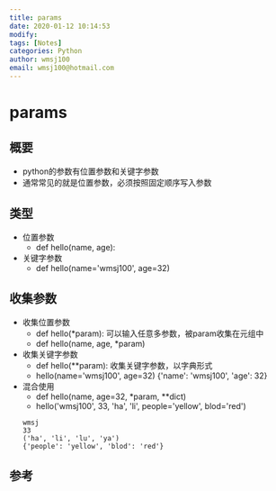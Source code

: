 ```yaml
---
title: params
date: 2020-01-12 10:14:53
modify: 
tags: [Notes]
categories: Python
author: wmsj100
email: wmsj100@hotmail.com
---
```


# params

## 概要

- python的参数有位置参数和关键字参数
- 通常常见的就是位置参数，必须按照固定顺序写入参数

## 类型

- 位置参数
	- def hello(name, age):
- 关键字参数
	- def hello(name='wmsj100', age=32)

## 收集参数

- 收集位置参数
	- def hello(*param): 可以输入任意多参数，被param收集在元组中
	- def hello(name, age, *param)
- 收集关键字参数
	- def hello(**param): 收集关键字参数，以字典形式
	- hello(name='wmsj100', age=32)  {'name': 'wmsj100', 'age': 32}
- 混合使用
	- def hello(name, age=32, *param, **dict)
	- hello('wmsj100', 33, 'ha', 'li', people='yellow', blod='red')
	```
	wmsj
	33
	('ha', 'li', 'lu', 'ya')
	{'people': 'yellow', 'blod': 'red'}
	```


## 参考

